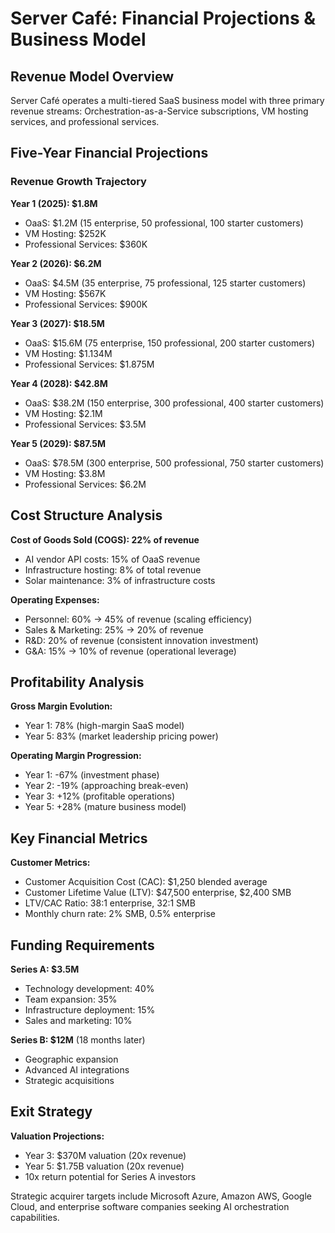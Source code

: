 # Server Café: Financial Projections & Business Model

## Revenue Model Overview

Server Café operates a multi-tiered SaaS business model with three primary revenue streams: Orchestration-as-a-Service subscriptions, VM hosting services, and professional services.

## Five-Year Financial Projections

### Revenue Growth Trajectory

**Year 1 (2025): $1.8M**
- OaaS: $1.2M (15 enterprise, 50 professional, 100 starter customers)
- VM Hosting: $252K
- Professional Services: $360K

**Year 2 (2026): $6.2M**
- OaaS: $4.5M (35 enterprise, 75 professional, 125 starter customers)
- VM Hosting: $567K
- Professional Services: $900K

**Year 3 (2027): $18.5M**
- OaaS: $15.6M (75 enterprise, 150 professional, 200 starter customers)
- VM Hosting: $1.134M
- Professional Services: $1.875M

**Year 4 (2028): $42.8M**
- OaaS: $38.2M (150 enterprise, 300 professional, 400 starter customers)
- VM Hosting: $2.1M
- Professional Services: $3.5M

**Year 5 (2029): $87.5M**
- OaaS: $78.5M (300 enterprise, 500 professional, 750 starter customers)
- VM Hosting: $3.8M
- Professional Services: $6.2M

## Cost Structure Analysis

**Cost of Goods Sold (COGS): 22% of revenue**
- AI vendor API costs: 15% of OaaS revenue
- Infrastructure hosting: 8% of total revenue
- Solar maintenance: 3% of infrastructure costs

**Operating Expenses:**
- Personnel: 60% → 45% of revenue (scaling efficiency)
- Sales & Marketing: 25% → 20% of revenue
- R&D: 20% of revenue (consistent innovation investment)
- G&A: 15% → 10% of revenue (operational leverage)

## Profitability Analysis

**Gross Margin Evolution:**
- Year 1: 78% (high-margin SaaS model)
- Year 5: 83% (market leadership pricing power)

**Operating Margin Progression:**
- Year 1: -67% (investment phase)
- Year 2: -19% (approaching break-even)
- Year 3: +12% (profitable operations)
- Year 5: +28% (mature business model)

## Key Financial Metrics

**Customer Metrics:**
- Customer Acquisition Cost (CAC): $1,250 blended average
- Customer Lifetime Value (LTV): $47,500 enterprise, $2,400 SMB
- LTV/CAC Ratio: 38:1 enterprise, 32:1 SMB
- Monthly churn rate: 2% SMB, 0.5% enterprise

## Funding Requirements

**Series A: $3.5M**
- Technology development: 40%
- Team expansion: 35%
- Infrastructure deployment: 15%
- Sales and marketing: 10%

**Series B: $12M** (18 months later)
- Geographic expansion
- Advanced AI integrations
- Strategic acquisitions

## Exit Strategy

**Valuation Projections:**
- Year 3: $370M valuation (20x revenue)
- Year 5: $1.75B valuation (20x revenue)
- 10x return potential for Series A investors

Strategic acquirer targets include Microsoft Azure, Amazon AWS, Google Cloud, and enterprise software companies seeking AI orchestration capabilities.